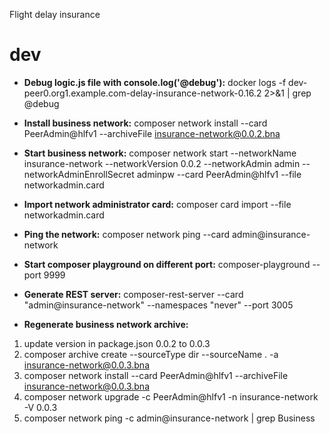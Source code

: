 
Flight delay insurance

# dev

- __Debug logic.js file with console.log('@debug'):__
docker logs -f dev-peer0.org1.example.com-delay-insurance-network-0.16.2 2>&1 | grep @debug

- __Install business network:__
composer network install --card PeerAdmin@hlfv1 --archiveFile insurance-network@0.0.2.bna

- __Start business network:__
composer network start --networkName insurance-network --networkVersion 0.0.2 --networkAdmin admin --networkAdminEnrollSecret adminpw --card PeerAdmin@hlfv1 --file networkadmin.card

- __Import network administrator card:__
composer card import --file networkadmin.card

- __Ping the network:__
composer network ping --card admin@insurance-network

- __Start composer playground on different port:__
composer-playground --port 9999

- __Generate REST server:__
composer-rest-server --card "admin@insurance-network" --namespaces "never" --port 3005 

- __Regenerate business network archive:__
1) update version in package.json 0.0.2 to 0.0.3
2) composer archive create --sourceType dir --sourceName . -a insurance-network@0.0.3.bna
3) composer network install --card PeerAdmin@hlfv1 --archiveFile insurance-network@0.0.3.bna
4) composer network upgrade -c PeerAdmin@hlfv1 -n insurance-network -V 0.0.3
5) composer network ping -c admin@insurance-network | grep Business

